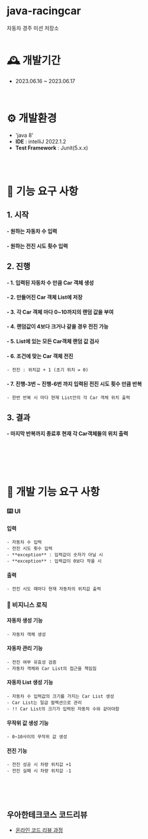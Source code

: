 # java-racingcar

자동차 경주 미션 저장소
<br>
<br>

# 🕰️ 개발기간
* 2023.06.16 ~ 2023.06.17
<br>


# ⚙️ 개발환경
- 'java 8'
- **IDE** : intelliJ 2022.1.2
- **Test Framework** : Junit(5.x.x)
  
<br>
<br>

# 📌 기능 요구 사항
## 1. 시작
  #### - 원하는 자동차 수 입력
  #### - 원하는 전진 시도 횟수 입력
## 2. 진행
  #### - 1. 입력된 자동차 수 만큼 Car 객체 생성
  #### - 2. 만들어진 Car 객체 List에 저장
  #### - 3. 각 Car 객체 마다 0~10까지의 랜덤 값을 부여
  #### - 4. 랜덤값이 4보다 크거나 같을 경우 전진 가능
  #### - 5. List에 있는 모든 Car객체 랜덤 값 검사
  #### - 6. 조건에 맞는 Car 객체 전진
    - 전진 : 위치값 + 1 (초기 위치 = 0)  
  #### - 7. 진행-3번 ~ 진행-6번 까지 입력된 전진 시도 횟수 만큼 반복
    - 한번 반복 시 마다 현재 List안의 각 Car 객체 위치 출력
## 3. 결과
  #### - 마지막 반복까지 종료후 현재 각 Car객체들의 위치 출력
  
<br>
<br>
<br>
<br>

# 📌 개발 기능 요구 사항

### ⌨️ UI
  #### 입력
    - 자동차 수 입력
    - 전진 시도 횟수 입력
    - **exception** : 입력값이 숫자가 아닐 시
    - **exception** : 입력값이 0보다 작을 시

  #### 출력
    - 전진 시도 때마다 현재 자동차의 위치값 출력
    
### 🧾 비지니스 로직
  #### 자동차 생성 기능
    - 자동차 객체 생성
  #### 자동차 관리 기능
    - 전진 여부 유효성 검증
    - 자동차 객체와 Car List의 접근을 책임짐
  #### 자동차 List 생성 기능
    - 자동차 수 입력값의 크기를 가지는 Car List 생성
    - Car List는 일급 컬렉션으로 관리
    - !! Car List의 크기가 입력된 자동차 수와 같아야함
  #### 무작위 값 생성 기능
    - 0~10사이의 무작위 값 생성
  #### 전진 기능
    - 전진 성공 시 차량 위치값 +1
    - 전진 실패 시 차량 위치값 -1


<br>
<br>
<br>

## 우아한테크코스 코드리뷰

- [온라인 코드 리뷰 과정](https://github.com/woowacourse/woowacourse-docs/blob/master/maincourse/README.md)

